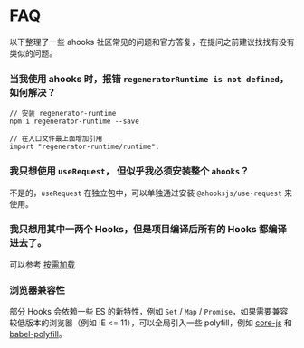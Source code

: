 # FAQ

以下整理了一些 ahooks 社区常见的问题和官方答复，在提问之前建议找找有没有类似的问题。

### 当我使用 ahooks 时，报错 `regeneratorRuntime is not defined`，如何解决？

```
// 安装 regenerator-runtime
npm i regenerator-runtime --save

// 在入口文件最上面增加引用
import "regenerator-runtime/runtime";
```

### 我只想使用 `useRequest`， 但似乎我必须安装整个 `ahooks`？

不是的，`useRequest` 在独立包中，可以单独通过安装 `@ahooksjs/use-request` 来使用。

### 我只想用其中一两个 Hooks，但是项目编译后所有的 Hooks 都编译进去了。

可以参考 [按需加载](/zh-CN/docs/getting-started?anchor=按需加载)

### 浏览器兼容性

部分 Hooks 会依赖一些 ES 的新特性，例如 `Set` / `Map` / `Promise`，如果需要兼容较低版本的浏览器（例如 IE <= 11），可以全局引入一些 polyfill，例如 [core-js](https://github.com/zloirock/core-js) 和 [babel-polyfill](https://babeljs.io/docs/usage/polyfill/)。
